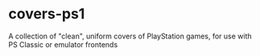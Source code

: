 # covers-ps1
A collection of "clean", uniform covers of PlayStation games, for use with PS Classic or emulator frontends
